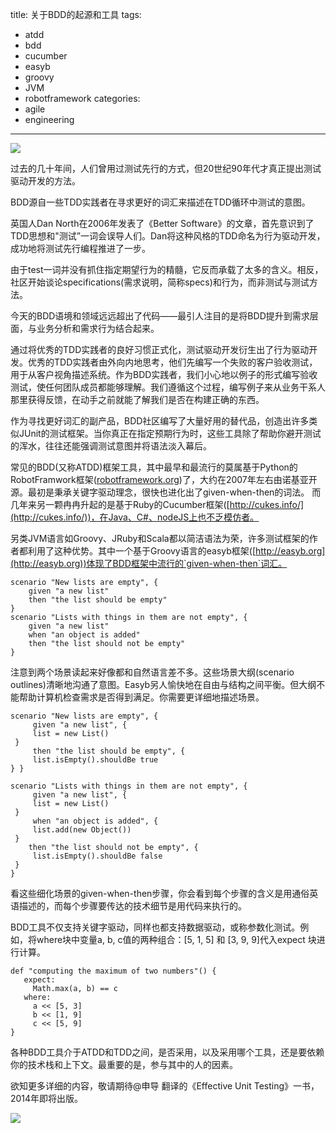 title: 关于BDD的起源和工具
tags:
  - atdd
  - bdd
  - cucumber
  - easyb
  - groovy
  - JVM
  - robotframework
categories:
  - agile
  - engineering
---

![](http://arnauld.github.io/incubation/jbehave-get-started/bdd-cycle-around-tdd-cycles.png)

过去的几十年间，人们曾用过测试先行的方式，但20世纪90年代才真正提出测试驱动开发的方法。

BDD源自一些TDD实践者在寻求更好的词汇来描述在TDD循环中测试的意图。

英国人Dan North在2006年发表了《Better Software》的文章，首先意识到了TDD思想和"测试”一词会误导人们。Dan将这种风格的TDD命名为行为驱动开发，成功地将测试先行编程推进了一步。

由于test一词并没有抓住指定期望行为的精髓，它反而承载了太多的含义。相反，社区开始谈论specifications(需求说明，简称specs)和行为，而非测试与测试方法。

今天的BDD语境和领域远远超出了代码——最引人注目的是将BDD提升到需求层面，与业务分析和需求行为结合起来。

<!--more-->

通过将优秀的TDD实践者的良好习惯正式化，测试驱动开发衍生出了行为驱动开发。优秀的TDD实践者由外向内地思考，他们先编写一个失败的客户验收测试，用于从客户视角描述系统。作为BDD实践者，我们小心地以例子的形式编写验收测试，使任何团队成员都能够理解。我们遵循这个过程，编写例子来从业务干系人那里获得反馈，在动手之前就能了解我们是否在构建正确的东西。

作为寻找更好词汇的副产品，BDD社区编写了大量好用的替代品，创造出许多类似JUnit的测试框架。当你真正在指定预期行为时，这些工具除了帮助你避开测试的浑水，往往还能强调测试意图并将语法淡入幕后。

常见的BDD(又称ATDD)框架工具，其中最早和最流行的莫属基于Python的RobotFramwork框架([robotframework.org](robotframework.org))了，大约在2007年左右由诺基亚开源。最初是秉承关键字驱动理念，很快也进化出了given-when-then的词法。
而几年来另一颗冉冉升起的是基于Ruby的Cucumber框架([http://cukes.info/](http://cukes.info/))，在Java、C#、nodeJS上也不乏模仿者。

另类JVM语言如Groovy、JRuby和Scala都以简洁语法为荣，许多测试框架的作者都利用了这种优势。其中一个基于Groovy语言的easyb框架([http://easyb.org](http://easyb.org))体现了BDD框架中流行的`given-when-then`词汇。

``` [groovy]
scenario "New lists are empty", {
    given "a new list"
    then "the list should be empty"
}
scenario "Lists with things in them are not empty", {
    given "a new list"
    when "an object is added"
    then "the list should not be empty"
}
```

注意到两个场景读起来好像都和自然语言差不多。这些场景大纲(scenario outlines)清晰地沟通了意图。Easyb另人愉快地在自由与结构之间平衡。但大纲不能帮助计算机检查需求是否得到满足。你需要更详细地描述场景。

``` [groovy]
scenario "New lists are empty", {
     given "a new list", {
     list = new List()
 }
     then "the list should be empty", {
     list.isEmpty().shouldBe true
} }

scenario "Lists with things in them are not empty", {
     given "a new list", {
     list = new List()
 }
     when "an object is added", {
     list.add(new Object())
 }
    then "the list should not be empty", {
     list.isEmpty().shouldBe false
 }
}
```

看这些细化场景的given-when-then步骤，你会看到每个步骤的含义是用通俗英语描述的，而每个步骤要传达的技术细节是用代码来执行的。

BDD工具不仅支持关键字驱动，同样也都支持数据驱动，或称参数化测试。例如，将where块中变量a, b, c值的两种组合：[5, 1, 5] 和 [3, 9, 9]代入expect 块进行计算。

``` [groovy]
def "computing the maximum of two numbers"() {
   expect:
     Math.max(a, b) == c
   where:
     a << [5, 3]
     b << [1, 9]
     c << [5, 9]
}
```

各种BDD工具介于ATDD和TDD之间，是否采用，以及采用哪个工具，还是要依赖你的技术栈和上下文。最重要的是，参与其中的人的因素。

欲知更多详细的内容，敬请期待@申导 翻译的《Effective Unit Testing》一书，2014年即将出版。

![](http://res.uperform.cn//effective-unit-testing.png?imageView/2/w/200/h/200/q/85/format/PNG)